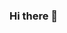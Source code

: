 ### Hi there 👋

<!--
**sommy-josh/sommy-josh** is a ✨ _special_ ✨ repository because its `README.md` (this file) appears on your GitHub profile.

Here are some ideas to get you started:

- 🔭 I’m currently working on a CGPA where users can calculate their CGPA and also receive advice from a bot based on the users performance.
- 🌱 I’m currently learning django rest framework and fastapi 
- 👯 I’m looking to collaborate on any e-commerce or AI projects
- 💬 Ask me about django and django rest framework,python,Javascript
- 📫 How to reach me:chisomzzy1@gmail.com, www.linkedin.com/in/
chisom-joshua-91605221b

- 😄 Pronouns: he/him
-->
